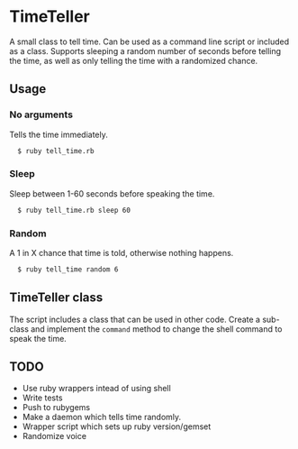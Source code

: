TimeTeller
==========

A small class to tell time. Can be used as a command line script or included
as a class. Supports sleeping a random number of seconds before telling the
time, as well as only telling the time with a randomized chance.

Usage
-----

### No arguments

Tells the time immediately.

```bash
  $ ruby tell_time.rb
```

### Sleep

Sleep between 1-60 seconds before speaking the time.

```bash
  $ ruby tell_time.rb sleep 60
```

### Random

A 1 in X chance that time is told, otherwise nothing happens.

```bash
  $ ruby tell_time random 6
```

TimeTeller class
----------------

The script includes a class that can be used in other code. Create a sub-class
and implement the `command` method to change the shell command to speak the
time.

TODO
----

 * Use ruby wrappers intead of using shell
 * Write tests
 * Push to rubygems
 * Make a daemon which tells time randomly.
 * Wrapper script which sets up ruby version/gemset
 * Randomize voice
